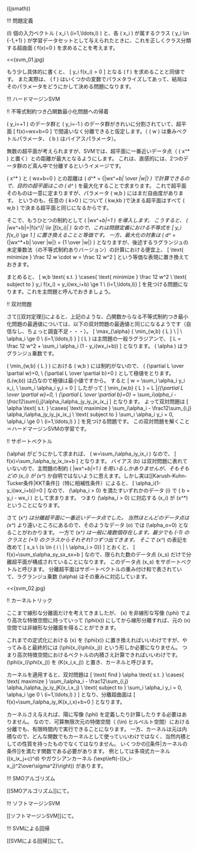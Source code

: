 ((jsmath))

!!! 問題定義

\(l\) 個の入力ベクトル \( x_i \ (i=1,\ldots,l) \) と、各 \( x_i \) が属するクラス \( y_i \in \{-1,+1\} \) が学習データセットとして与えられたときに、これを正しくクラス分類する超曲面 \( f(x)=0 \) を求めることを考えます。

<<{svm_01.jpg}

もう少し具体的に書くと、
\[ y_i f(x_i) > 0 \]
となる \( f \) を求めることと同値です。
また実際は、 \( f \) はいくつかの変数でパラメタライズしてあって、結局はそのパラメータをどうにかして決める問題になります。

!!! ハードマージンSVM

!! 不等式制約つき凸関数最小化問題への帰着

\( y_i=+1 \) のデータ群と \( y_i=-1 \) のデータ群がきれいに分割されていて、超平面
\[ f(x)=wx+b=0 \]
で間違いなく分離できると仮定します。（ \( w \) は重みベクトルパラメータ、 \( b \) はバイアスパラメータ）。

無数の超平面が考えられますが、SVMでは、超平面に一番近いデータ点（ \( x^* \) と置く）との距離が最大となるようにします。
これは、直感的には、2つのデータ群のど真ん中で分離するというイメージです。

\( x^* \) と \( wx+b=0 \) との距離は \( d^* = {|wx^*+b| \over |w|} \) で計算できるので、目的の超平面はこの \( d^* \) を最大化することで求まります。
これで超平面そのものは一意に定まりますが、パラメータ \( w,b \) にはまだ自由度があります。
というのも、任意の \( k>0 \) について \( kw,kb \)で決まる超平面はすべて \( w,b \) で決まる超平面と同じになるからです。

そこで、もうひとつの制約として \( |wx^*+b|=1 \) を導入します。
こうすると、 \( |wx^*+b|=|f(x^*)| \le |f(x_i)| \) なので、これは問題定義における不等式を
\[ y_i f(x_i) \ge 1 \]
に置き換えることと等価です。
一方、最大化の対象は \( d^* = {|wx^*+b| \over |w|} = {1 \over |w|} \) となりますが、後述するラグランジュの未定乗数法（の不等式制約ありバージョン）の計算における便宜上、
\[ \text{ minimize } \frac 12 w \cdot w = \frac 12 w^2 \]
という等価な表現に置き換えておきます。

まとめると、
\[
w,b \text{ s.t. }
\cases{ \text{ minimize }   \frac 12 w^2 \\
        \text{ subject to } y_i f(x_i) = y_i(wx_i+b) \ge 1 \ (i=1,\ldots,l)}
\]
を見つける問題になります。これを主問題と呼んでおきましょう。

!! 双対問題

さて[[双対定理]]によると、上記のような、凸関数からなる不等式制約つき最小化問題の最適値については、以下の双対問題の最適値と同じになるようです（自信なし、ちょっと調査不足・・・）。
\[
\max_{\alpha} \{ \min_{w,b} \{ L \} \ | \ \alpha_i \ge 0 \ (i=1,\ldots,l) \}
\]
\( L \) は主問題の一般ラグラジアンで、
\[
L = \frac 12 w^2 + \sum_i \alpha_i (1 - y_i(wx_i+b))
\]
となります。
\( \alpha \) はラグランジュ乗数です。

\( \min_{w,b} \{ L \} \) における \( w,b \) には制約がないので、
\( {\partial L \over \partial w}=0, \ {\partial L \over \partial b}=0 \) として極値をとります。
\(L(w,b)\) は凸なので極値は最小値ですから。
すると
\[
w = \sum_i \alpha_i y_i x_i, \ \sum_i \alpha_i y_i = 0
\]
したがって
\[
\min_{w,b} \{ L \}
= L |_{{\partial L \over \partial w}=0, \ {\partial L \over \partial b}=0}
= \sum_i\alpha_i - \frac12\sum_{i,j}\alpha_i\alpha_jy_iy_jx_ix_j
\]
となります。
よって双対問題は
\[
\alpha \text{ s.t. }
\cases{ \text{ maximize } \sum_i\alpha_i - \frac12\sum_{i,j} \alpha_i\alpha_jy_iy_jx_ix_j \\
        \text{ subject to } \sum_i \alpha_i y_i = 0, \
                            \alpha_i \ge 0 \ (i=1,\ldots,l) }
\]
を見つける問題です。
この双対問題を解くこと＝ハードマージンSVMの学習です。

!! サポートベクトル

\(\alpha\) がどうにかして求まれば、 \( w=\sum_i\alpha_iy_ix_i \) なので、
\[
f(x)=\sum_i\alpha_iy_ix_ix+b
\]
となります。
バイアス \(b\) は双対問題に表れていないので、主問題の制約 \( |wx^*+b|=1 \) を用いるしかありませんが、そもそもどの \(x_i\) が \(x^*\) か自明ではないように思えます。しかし実は[[Karush-Kuhn-Tucker条件|KKT条件]]（特に相補性条件）によると、
\[
\alpha_i(1-y_i(wx_i+b))=0
\]
なので、 \(\alpha_i > 0\) を満たすいずれかのデータ \(i\) で \( b = y_i - wx_i \) として求まります。
つまり \(\alpha_i > 0\) に対応する \(x_i\) が \(x^*\) ということになります。

さて \(x^*\) は分離超平面に一番近いデータ点でした。
当然ほとんどのデータ点は \(x^*\) より遠いところにあるので、そのようなデータ \(o\) では \(\alpha_o=0\) となることがわかります。
一方で \(x^*\) は一般に複数個存在します。最少でも \(-1\) のクラスと \(+1\) のクラスからそれぞれ1つずつ出てきます。
そこで \(x^*\) の表記を改めて
\[ x_s \ (s \in \{ i \ | \ \alpha_i > 0\}) \]
とおくと、
\[
f(x)=\sum_s\alpha_sy_sx_sx+b
\]
なので、限られた数のデータ点 \(x_s\) だけで分離超平面が構成されていることになります。
このデータ点 \(x_s\) をサポートベクトルと呼びます。
分離超平面はサポートベクトルの重み付け和で表されていて、ラグランジュ乗数 \(\alpha\) はその重みに対応しています。

<<{svm_02.jpg}

!! カーネルトリック

ここまで線形な分離面だけを考えてきましたが、 \(x\) を非線形な写像 \(\phi\) でより高次な特徴空間に持っていって \(\phi(x)\) にしてから線形分離すれば、元の \(x\) 空間では非線形な分離面を得ることができます。

これまでの定式化における \(x\) を \(\phi(x)\) に置き換えればいいわけですが、やってみると最終的には \(\phi(x_i)\phi(x_j)\) という形しか必要になりません。
つまり高次特徴空間におけるベクトルの内積さえ計算できればいいわけです。
\(\phi(x_i)\phi(x_j)\) を \(K(x_i,x_j)\) と置き、カーネルと呼びます。

カーネルを適用すると、双対問題は
\[
\text{ find } \alpha \text{ s.t. }
\cases{ \text{ maximize } \sum_i\alpha_i - \frac12\sum_{i,j} \alpha_i\alpha_jy_iy_jK(x_i,x_j) \\
        \text{ subject to } \sum_i \alpha_i y_i = 0, \
                            \alpha_i \ge 0 \ (i=1,\ldots,l) }
\]
となり、分離超曲面は
\[
f(x)=\sum_i\alpha_iy_iK(x_i,x)+b=0
\]
となります。

カーネルさえ与えれば、陽に写像 \(\phi\) を定義したり計算したりする必要はありません。
なので、可算無限次元の特徴空間（ \(\in\) ヒルベルト空間）における分離でも、有限時間内で実行できることになります。
一方、カーネルは元は内積なので、どんな関数でもカーネルとして使っていいわけではなく、当然内積としての性質を持ったものでなくてはなりません。
いくつかの[[条件|カーネルの条件]]を満たす関数である必要があります。
例としては多項式カーネル \((x_ix_j+c)^d\) やガウシアンカーネル \(\exp\left(-{(x_i-x_j)^2\over\sigma^2}\right)\) があります。

!!! SMOアルゴリズム

[[SMOアルゴリズム]]にて。

!!! ソフトマージンSVM

[[ソフトマージンSVM]]にて。

!!! SVMによる回帰

[[SVMによる回帰]]にて。

